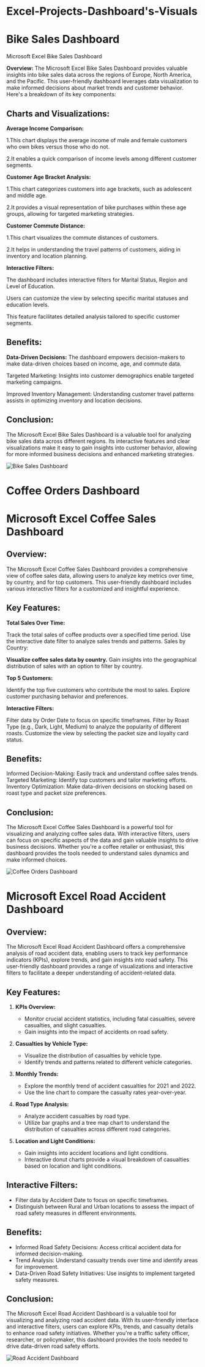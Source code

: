 # Excel-Projects-Dashboard's-Visuals

# Bike Sales Dashboard
Microsoft Excel Bike Sales Dashboard

**Overview:**
The Microsoft Excel Bike Sales Dashboard provides valuable insights into bike sales data across the regions of Europe, North America, and the Pacific. This user-friendly dashboard leverages data visualization to make informed decisions about market trends and customer behavior. Here's a breakdown of its key components:

## Charts and Visualizations:

**Average Income Comparison:**

1.This chart displays the average income of male and female customers who own bikes versus those who do not.

2.It enables a quick comparison of income levels among different customer segments.

**Customer Age Bracket Analysis:**

1.This chart categorizes customers into age brackets, such as adolescent and middle age.

2.It provides a visual representation of bike purchases within these age groups, allowing for targeted marketing strategies.

**Customer Commute Distance:**

1.This chart visualizes the commute distances of customers.

2.It helps in understanding the travel patterns of customers, aiding in inventory and location planning.

**Interactive Filters:**

The dashboard includes interactive filters for Marital Status, Region and Level of Education.

Users can customize the view by selecting specific marital statuses and education levels.

This feature facilitates detailed analysis tailored to specific customer segments.

## Benefits:

**Data-Driven Decisions:** The dashboard empowers decision-makers to make data-driven choices based on income, age, and commute data.

Targeted Marketing: Insights into customer demographics enable targeted marketing campaigns.

Improved Inventory Management: Understanding customer travel patterns assists in optimizing inventory and location decisions.

## Conclusion:
The Microsoft Excel Bike Sales Dashboard is a valuable tool for analyzing bike sales data across different regions. Its interactive features and clear visualizations make it easy to gain insights into customer behavior, allowing for more informed business decisions and enhanced marketing strategies.

![Bike Sales Dashboard](https://github.com/Gaur025/Excel-Projects-Dashboards/assets/53060111/58aebdfb-ff1e-42a2-b6ed-09e5d361e918)

# Coffee Orders Dashboard

# Microsoft Excel Coffee Sales Dashboard

## **Overview:**
The Microsoft Excel Coffee Sales Dashboard provides a comprehensive view of coffee sales data, allowing users to analyze key metrics over time, by country, and for top customers. This user-friendly dashboard includes various interactive filters for a customized and insightful experience.

## **Key Features:**

**Total Sales Over Time:**

  Track the total sales of coffee products over a specified time period.
  Use the interactive date filter to analyze sales trends and patterns.
  Sales by Country:

**Visualize coffee sales data by country.**
  Gain insights into the geographical distribution of sales with an option to filter by country.

**Top 5 Customers:**

  Identify the top five customers who contribute the most to sales.
  Explore customer purchasing behavior and preferences.

**Interactive Filters:**

  Filter data by Order Date to focus on specific timeframes.
  Filter by Roast Type (e.g., Dark, Light, Medium) to analyze the popularity of different roasts.
  Customize the view by selecting the packet size and loyalty card status.

## **Benefits:**

  Informed Decision-Making: Easily track and understand coffee sales trends.
  Targeted Marketing: Identify top customers and tailor marketing efforts.
  Inventory Optimization: Make data-driven decisions on stocking based on roast type and packet size preferences.

## **Conclusion:**
The Microsoft Excel Coffee Sales Dashboard is a powerful tool for visualizing and analyzing coffee sales data. With interactive filters, users can focus on specific aspects of the data and gain valuable insights to drive business decisions. Whether you're a coffee retailer or enthusiast, this dashboard provides the tools needed to understand sales dynamics and make informed choices.

![Coffee Orders Dashboard](https://github.com/Gaur025/Excel-Projects-Dashboards/assets/53060111/b0a9a6d8-110e-4cd8-a9a6-e04f0fc2269c)


# **Microsoft Excel Road Accident Dashboard**

## **Overview:**
The Microsoft Excel Road Accident Dashboard offers a comprehensive analysis of road accident data, enabling users to track key performance indicators (KPIs), explore trends, and gain insights into road safety. This user-friendly dashboard provides a range of visualizations and interactive filters to facilitate a deeper understanding of accident-related data.

## **Key Features:**

1. **KPIs Overview:**
   - Monitor crucial accident statistics, including fatal casualties, severe casualties, and slight casualties.
   - Gain insights into the impact of accidents on road safety.

2. **Casualties by Vehicle Type:**
   - Visualize the distribution of casualties by vehicle type.
   - Identify trends and patterns related to different vehicle categories.

3. **Monthly Trends:**
   - Explore the monthly trend of accident casualties for 2021 and 2022.
   - Use the line chart to compare the casualty rates year-over-year.

4. **Road Type Analysis:**
   - Analyze accident casualties by road type.
   - Utilize bar graphs and a tree map chart to understand the distribution of casualties across different road categories.

5. **Location and Light Conditions:**
   - Gain insights into accident locations and light conditions.
   - Interactive donut charts provide a visual breakdown of casualties based on location and light conditions.

## **Interactive Filters:**
   - Filter data by Accident Date to focus on specific timeframes.
   - Distinguish between Rural and Urban locations to assess the impact of road safety measures in different environments.

## **Benefits:**
   - Informed Road Safety Decisions: Access critical accident data for informed decision-making.
   - Trend Analysis: Understand casualty trends over time and identify areas for improvement.
   - Data-Driven Road Safety Initiatives: Use insights to implement targeted safety measures.

## **Conclusion:**
The Microsoft Excel Road Accident Dashboard is a valuable tool for visualizing and analyzing road accident data. With its user-friendly interface and interactive filters, users can explore KPIs, trends, and casualty details to enhance road safety initiatives. Whether you're a traffic safety officer, researcher, or policymaker, this dashboard provides the tools needed to drive data-driven road safety efforts.

![Road Accident Dashboard](https://github.com/Gaur025/Excel-Projects-Dashboards/assets/53060111/fa3f0d45-8a40-4c60-96e0-bfcf3ef3a75b)
